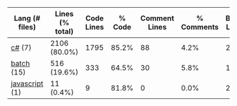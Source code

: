 |Lang (# files)|Lines (% total)|Code Lines|% Code|Comment Lines|% Comments|Blank Lines|% Blank|
| --- | --- | --- | --- | --- | --- | --- | --- |
|[c#](https://github.com/jojo2357/Music-Discord-Rich-Presence/tree/master/statistics/c%23/lines_descending.md) (7)|2106 (80.0%)|1795|85.2%|88|4.2%|223|10.6%|
|[batch](https://github.com/jojo2357/Music-Discord-Rich-Presence/tree/master/statistics/batch/lines_descending.md) (15)|516 (19.6%)|333|64.5%|30|5.8%|153|29.7%|
|[javascript](https://github.com/jojo2357/Music-Discord-Rich-Presence/tree/master/statistics/javascript/lines_descending.md) (1)|11 (0.4%)|9|81.8%|0|0.0%|2|18.2%|